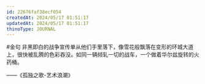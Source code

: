 ```yaml
---
id: 22676faf38ecf054
createdAt: 2024/05/17 01:51:17
updatedAt: 2024/05/17 01:51:17
thinoType: JOURNAL
---
```

#金句 非黑即白的战争宣传单从他们手里落下，像雪花般飘落在变形的环城大道上，很快被乱腾的色彩吞没。如同一辆倾轧一切的战车，一个做着华尔兹旋转的火药桶。

——《孤独之歌-艺术浪潮》